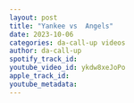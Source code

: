 ```yaml
---
layout: post
title: "Yankee vs  Angels"
date: 2023-10-06
categories: da-call-up videos
author: da-call-up
spotify_track_id: 
youtube_video_id: ykdw8xeJoPo
apple_track_id: 
youtube_metadata: 
---
```

